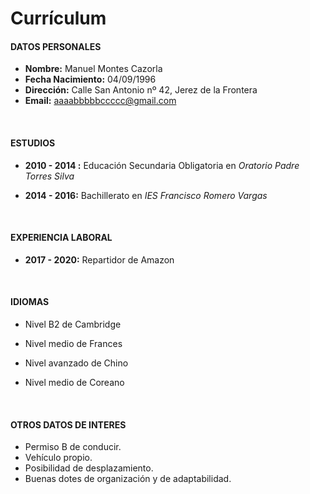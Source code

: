 # Currículum


#### DATOS PERSONALES	
- **Nombre:** Manuel Montes Cazorla
- **Fecha Nacimiento:** 04/09/1996
- **Dirección:** Calle San Antonio nº 42, Jerez de la Frontera
- **Email:** aaaabbbbbccccc@gmail.com


​			
#### ESTUDIOS
- **2010 - 2014 :** Educación Secundaria Obligatoria en *Oratorio Padre Torres Silva*
- **2014 - 2016:** Bachillerato en *IES Francisco Romero Vargas*

	​		
#### EXPERIENCIA LABORAL
- **2017 - 2020:** Repartidor de Amazon

	​		
#### IDIOMAS
- Nivel B2 de Cambridge
- Nivel medio de Frances
- Nivel avanzado de Chino
- Nivel medio de Coreano

	​				
#### OTROS DATOS DE INTERES
- Permiso B de conducir.
- Vehículo propio.
- Posibilidad de desplazamiento.
- Buenas dotes de organización y de adaptabilidad.